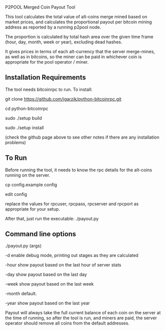 P2POOL Merged Coin Payout Tool

This tool calculates the total value of alt-coins merge mined based on market prices,
and calculates the proportional payout per bitcoin mining address as reported by 
a running p2pool node. 

The proportion is calculated by total hash area over the given time frame (hour, day, month, week or year), 
excluding dead hashes. 

It gives prices in terms of each alt-currency that the server merge-mines, as well as in bitcoins,
so the miner can be paid in whichever coin is appropriate for the pool operator / miner.

Installation Requirements
-------------------------
The tool needs bitcoinrpc to run. To install:

git clone https://github.com/jgarzik/python-bitcoinrpc.git

cd python-bitcoinrpc

sudo ./setup build

sudo ./setup install

(check the github page above to see other notes if there are any installation problems)

To Run
------

Before running the tool, it needs to know the rpc details for the alt-coins running on the server.

cp config.example config

edit config

replace the values for rpcuser, rpcpass, rpcserver and rpcport as appropriate for your setup.

After that, just run the executable: ./payout.py

Command line options
--------------------

./payout.py (args)

-d	enable debug mode, printing out stages as they are calculated

-hour	show payout based on the last hour of server stats

-day	show payout based on the last day

-week	show payout based on the last week

-month 	default.

-year 	show payout based on the last year


Payout will always take the full current balance of each coin on the server at the time of running,
so after the tool is run, and miners are paid, the server operator should remove all coins from the 
default addresses. 
